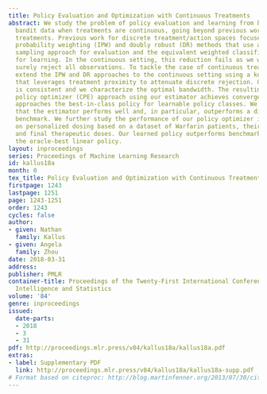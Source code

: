```yaml
---
title: Policy Evaluation and Optimization with Continuous Treatments
abstract: We study the problem of policy evaluation and learning from batched contextual
  bandit data when treatments are continuous, going beyond previous work on discrete
  treatments. Previous work for discrete treatment/action spaces focuses on inverse
  probability weighting (IPW) and doubly robust (DR) methods that use a rejection
  sampling approach for evaluation and the equivalent weighted classification problem
  for learning. In the continuous setting, this reduction fails as we would almost
  surely reject all observations. To tackle the case of continuous treatments, we
  extend the IPW and DR approaches to the continuous setting using a kernel function
  that leverages treatment proximity to attenuate discrete rejection. Our policy estimator
  is consistent and we characterize the optimal bandwidth. The resulting continuous
  policy optimizer (CPE) approach using our estimator achieves convergent regret and
  approaches the best-in-class policy for learnable policy classes. We demonstrate
  that the estimator performs well and, in particular, outperforms a discretization-based
  benchmark. We further study the performance of our policy optimizer in a case study
  on personalized dosing based on a dataset of Warfarin patients, their covariates,
  and final therapeutic doses. Our learned policy outperforms benchmarks and nears
  the oracle-best linear policy.
layout: inproceedings
series: Proceedings of Machine Learning Research
id: kallus18a
month: 0
tex_title: Policy Evaluation and Optimization with Continuous Treatments
firstpage: 1243
lastpage: 1251
page: 1243-1251
order: 1243
cycles: false
author:
- given: Nathan
  family: Kallus
- given: Angela
  family: Zhou
date: 2018-03-31
address: 
publisher: PMLR
container-title: Proceedings of the Twenty-First International Conference on Artificial
  Intelligence and Statistics
volume: '84'
genre: inproceedings
issued:
  date-parts:
  - 2018
  - 3
  - 31
pdf: http://proceedings.mlr.press/v84/kallus18a/kallus18a.pdf
extras:
- label: Supplementary PDF
  link: http://proceedings.mlr.press/v84/kallus18a/kallus18a-supp.pdf
# Format based on citeproc: http://blog.martinfenner.org/2013/07/30/citeproc-yaml-for-bibliographies/
---
```

